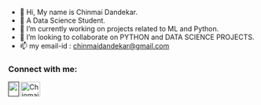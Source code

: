 - 👋 Hi, My name is Chinmai Dandekar.
- 👀 A Data Science Student.
- 🌱 I’m currently working on projects related to ML and Python.
- 💞️ I’m looking to collaborate on PYTHON and DATA SCIENCE PROJECTS.
- 📫 my email-id : chinmaidandekar@gmail.com

<h3 align="left">Connect with me:</h3>
<a href="https://www.instagram.com/chinmai.dandekar10/" target="blank"><img align="center" src="[Chinmai-D10/Images/Instagram.svg](https://github.com/Chinmai-D10/Chinmai-D10/blob/main/Images/instagram.svg)" alt="Chinmai's INSTA" height="30" width="40" /></a>

</a>
<a href=""><img align="left" src="" alt-"Chinmai's LinkedIN" width="22px" height="30" width="40"/></a>

<!---
Chinmai-D10/Chinmai-D10 is a ✨ special ✨ repository because its `README.md` (this file) appears on your GitHub profile.
You can click the Preview link to take a look at your changes.
--->
